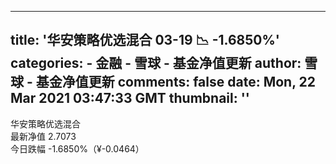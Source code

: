 
---
title: '华安策略优选混合 03-19 📉 -1.6850%'
categories: 
    - 金融
    - 雪球 - 基金净值更新
author: 雪球 - 基金净值更新
comments: false
date: Mon, 22 Mar 2021 03:47:33 GMT
thumbnail: ''
---

<div>   
华安策略优选混合 <br> 最新净值 2.7073 <br> 今日跌幅 -1.6850%（¥-0.0464）  
</div>
            
